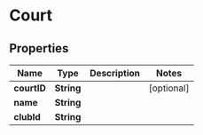 

# Court


## Properties

| Name | Type | Description | Notes |
|------------ | ------------- | ------------- | -------------|
|**courtID** | **String** |  |  [optional] |
|**name** | **String** |  |  |
|**clubId** | **String** |  |  |



